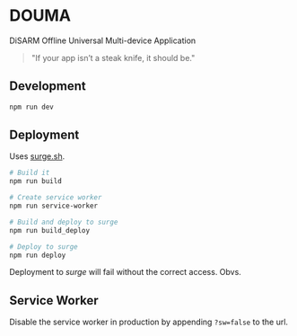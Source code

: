 # DOUMA

DiSARM Offline Universal Multi-device Application

> "If your app isn’t a steak knife, it should be."

## Development

``` bash
npm run dev
```


## Deployment

Uses [surge.sh](http://surge.sh).

``` bash
# Build it
npm run build 

# Create service worker
npm run service-worker 

# Build and deploy to surge
npm run build_deploy 

# Deploy to surge
npm run deploy 
```

Deployment to _surge_ will fail without the correct access. Obvs.


## Service Worker

Disable the service worker in production by appending `?sw=false` to the url.